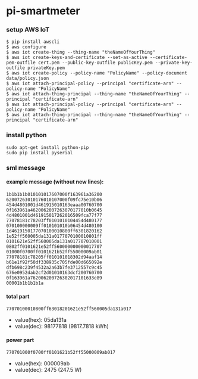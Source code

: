 # pi-smartmeter

### setup AWS IoT
```commandline
$ pip install awscli
$ aws configure
$ aws iot create-thing --thing-name "theNameOfYourThing"
$ aws iot create-keys-and-certificate --set-as-active --certificate-pem-outfile cert.pem --public-key-outfile publicKey.pem --private-key-outfile privateKey.pem
$ aws iot create-policy --policy-name "PolicyName" --policy-document data/policy.json
$ aws iot attach-principal-policy --principal "certificate-arn" --policy-name "PolicyName"
$ aws iot attach-thing-principal --thing-name "theNameOfYourThing" --principal "certificate-arn"
$ aws iot attach-principal-policy --principal "certificate-arn" --policy-name "PolicyName"
$ aws iot attach-thing-principal --thing-name "theNameOfYourThing" --principal "certificate-arn"
```

### install python
```commandline
sudo apt-get install python-pip
sudo pip install pyserial
```

### sml message

#### example message (without new lines):
```
1b1b1b1b010101017607000f163961a36200
62007263010176010107000f09fc75e10b06
454d4801001d461915010163eaaa00760700
0f163961a4620062007263070177010b0645
4d4801001d461915017262016509fca77f77
77078181c78203ff0101010104454d480177
070100000009ff010101010b06454d480100
1d4619150177070100010800ff6301820162
1e52ff560005da131a0177070100010801ff
0101621e52ff560005da131a017707010001
0802ff0101621e52ff560000000000017707
01000f0700ff0101621b52ff55000009ab01
77078181c78205ff010101018302d94aaf14
b61e1f92f50df338935c705fde00d665092e
dfb698c239f4532a2a63b7fe3712557c9c45
676e0952dab2cf2d01010163dcf200760700
0f163961a762006200726302017101633e89
00001b1b1b1b1a
```

#### total part
```
77070100010800ff63018201621e52ff560005da131a017
```
* value(hex): 05da131a
* value(dec): 98177818 (9817.7818 kWh)

#### power part
```
770701000f0700ff0101621b52ff55000009ab017
```
* value(hex): 000009ab
* value(dec): 2475 (247.5 W)
